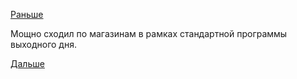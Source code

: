 [Раньше](2017.11.03.md)

Мощно сходил по магазинам в рамках стандартной программы выходного дня.

[Дальше](2017.11.05.md)